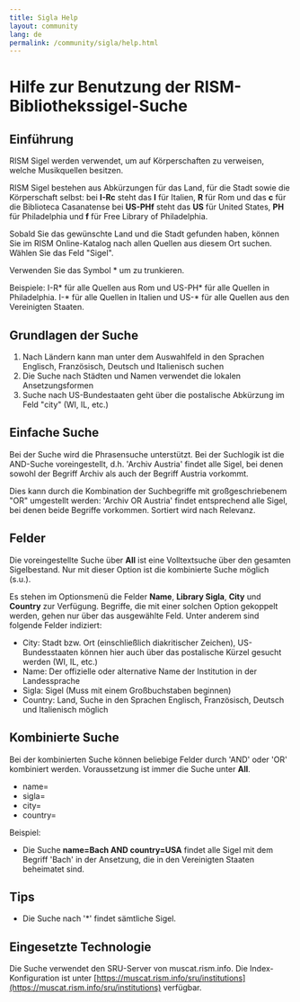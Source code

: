 ```yaml
---
title: Sigla Help
layout: community
lang: de
permalink: /community/sigla/help.html
---
```


# Hilfe zur Benutzung der RISM-Bibliothekssigel-Suche

## Einführung

RISM Sigel werden verwendet, um auf Körperschaften zu verweisen, welche Musikquellen besitzen.

RISM Sigel bestehen aus Abkürzungen für das Land, für die Stadt sowie die Körperschaft selbst: 
bei **I-Rc** steht das **I** für Italien, **R** für Rom und das **c** für die Biblioteca Casanatense
bei **US-PHf** steht das **US** für United States, **PH** für Philadelphia und **f** für Free Library of Philadelphia.

Sobald Sie das gewünschte Land und die Stadt gefunden haben, können Sie im RISM Online-Katalog nach allen Quellen aus diesem Ort suchen. Wählen Sie das Feld "Sigel". 

Verwenden Sie das Symbol * um zu trunkieren.

Beispiele: I-R* für alle Quellen aus Rom und US-PH* für alle Quellen in Philadelphia. I-* für alle Quellen in Italien und US-* für alle Quellen aus den Vereinigten Staaten.

## Grundlagen der Suche

1. Nach Ländern kann man unter dem Auswahlfeld in den Sprachen Englisch, Französisch, Deutsch und Italienisch suchen
2. Die Suche nach Städten und Namen verwendet die lokalen Ansetzungsformen
3. Suche nach US-Bundestaaten geht über die postalische Abkürzung im Feld "city" (WI, IL, etc.)

## Einfache Suche

Bei der Suche wird die Phrasensuche unterstützt. Bei der Suchlogik ist die AND-Suche voreingestellt, d.h. 'Archiv Austria' findet alle Sigel, bei denen sowohl der Begriff Archiv als auch der Begriff Austria vorkommt.

Dies kann durch die Kombination der Suchbegriffe mit großgeschriebenem "OR" umgestellt werden: 'Archiv OR Austria' findet entsprechend alle Sigel, bei denen beide Begriffe vorkommen. Sortiert wird nach Relevanz.

## Felder

Die voreingestellte Suche über **All** ist eine Volltextsuche über den gesamten Sigelbestand. Nur mit dieser Option ist die kombinierte Suche möglich (s.u.). 

Es stehen im Optionsmenü die Felder **Name**, **Library Sigla**, **City** und **Country** zur Verfügung. Begriffe, die mit einer solchen Option gekoppelt werden, gehen nur über das ausgewählte Feld. Unter anderem sind folgende Felder indiziert:
* City: Stadt bzw. Ort (einschließlich diakritischer Zeichen), US-Bundesstaaten können hier auch über das postalische Kürzel gesucht werden (WI, IL, etc.)
* Name: Der offizielle oder alternative Name der Institution in der Landessprache
* Sigla: Sigel (Muss mit einem Großbuchstaben beginnen)
* Country: Land, Suche in den Sprachen Englisch, Französisch, Deutsch und Italienisch möglich

## Kombinierte Suche

Bei der kombinierten Suche können beliebige Felder durch 'AND' oder 'OR' kombiniert werden. Voraussetzung ist immer die Suche unter **All**.
* name=
* sigla=
* city=
* country=

Beispiel:
* Die Suche **name=Bach AND country=USA** findet alle Sigel mit dem Begriff 'Bach' in der Ansetzung, die in den Vereinigten Staaten beheimatet sind.

## Tips

* Die Suche nach '\*' findet sämtliche Sigel.

## Eingesetzte Technologie

Die Suche verwendet den SRU-Server von muscat.rism.info. Die Index-Konfiguration ist unter [https://muscat.rism.info/sru/institutions](https://muscat.rism.info/sru/institutions) verfügbar.
